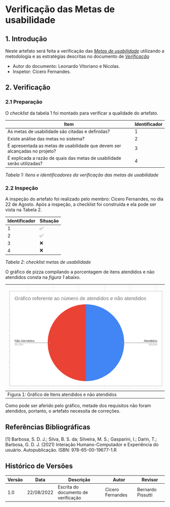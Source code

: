 # Verificação das Metas de usabilidade

## 1. Introdução

Neste artefato será feita a verificação das
[_Metas de usabilidade_](/analise_de_requisitos/metas_de_usabilidade.md) utilizando a metodologia e as estratégias descritas no documento
de [_Verificação_](analise/verif_principal.md)

- Autor do documento: Leonardo Vitoriano e Nicolas.
- Inspetor: Cícero Fernandes.

## 2. Verificação

### 2.1 Preparação

O _checklist_ da tabela 1 foi montado para verificar a qualidade do artefato.

| Item                                                                       | Identificador |
| -------------------------------------------------------------------------- | ------------- |
| As metas de usabilidade são citadas e definidas?                           | 1             |
| Existe análise das metas no sistema?                                       | 2             |
| É apresentada as metas de usabilidade que devem ser alcançadas no projeto? | 3             |
| É explicada a razão de quais das metas de usabilidade serão utilizadas?    | 4             |

_Tabela 1: Itens e identificadores da verificação das metas de usabilidade_

### 2.2 Inspeção

A inspeção do artefato foi realizado pelo membro: Cícero Fernandes, no dia 22 de Agosto. Após a inspeção, a checklist foi construída e ela pode ser vista na Tabela 2.

| Identificador | Situação |
| ------------- | -------- |
| 1             | ✅       |
| 2             | ✅       |
| 3             | ❌       |
| 4             | ❌       |

_Tabela 2: checklist metas de usabilidade_

O gráfico de pizza compilando a porcentagem de itens atendidos e não atendidos consta na _figura 1_ abaixo.

| ![imagemGráfico](../../_media/graficoMetasIHC.png)   |
| ---------------------------------------------------- |
| Figura 1: Gráfico de Itens atendidos e não atendidos |

Como pode ser aferido pelo gráfico, metade dos requisitos não foram atendidos, portanto, o artefato necessita de correções.

## Referências Bibliográficas

[1] Barbosa, S. D. J.; Silva, B. S. da; Silveira, M. S.; Gasparini, I.; Darin, T.; Barbosa, G. D. J. (2021)
Interação Humano-Computador e Experiência do usuário. Autopublicação. ISBN: 978-65-00-19677-1.R

## Histórico de Versões

| Versão | Data        | Descrição                            | Autor              | Revisor            |
|--------|-------------|--------------------------------------|--------------------|--------------------|
| 1.0    | 22/08/2022  | Escrita do documento de verificação  | Cícero Fernandes   | Bernardo Pissutti  |
